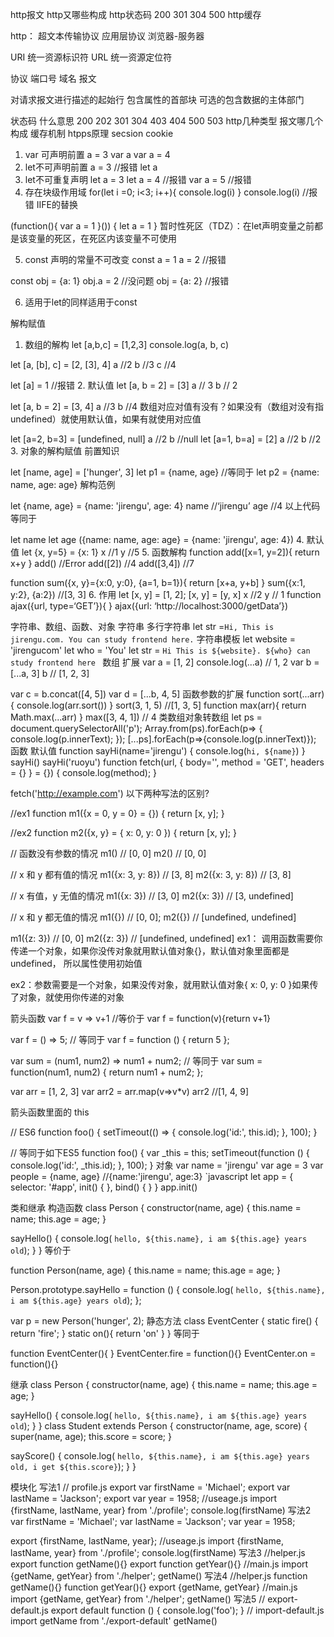 http报文
http又哪些构成
http状态码 200 301 304 500
http缓存

http： 超文本传输协议  应用层协议 
浏览器-服务器  

URI 统一资源标识符
URL 统一资源定位符 

协议 端口号 域名
报文

对请求报文进行描述的起始行
包含属性的首部块
可选的包含数据的主体部门 

状态码 什么意思   200  202 301 304  403 404 500 503
http几种类型
报文哪几个构成
缓存机制
htpps原理
secsion cookie


1. var 可声明前置
a = 3
var a
var a = 4
2. let不可声明前置
a = 3 //报错
let a
3. let不可重复声明
let a = 3
let a = 4  //报错
var a = 5  //报错
4. 存在块级作用域
for(let i =0; i<3; i++){
  console.log(i)
}
console.log(i) //报错
IIFE的替换

(function(){
  var a = 1
}())
{
  let a = 1
}
暂时性死区（TDZ）：在let声明变量之前都是该变量的死区，在死区内该变量不可使用

5. const 声明的常量不可改变
const a = 1
a = 2 //报错

const obj = {a: 1}
obj.a = 2   //没问题
obj = {a: 2}  //报错

6. 适用于let的同样适用于const




解构赋值
1. 数组的解构
let [a,b,c] = [1,2,3]
console.log(a, b, c) 

let [a, [b], c] = [2, [3], 4]
a //2
b //3
c //4

let [a] = 1 //报错
2. 默认值
let [a, b = 2] = [3]
a // 3
b // 2

let [a, b = 2] = [3, 4]
a //3
b //4
数组对应对值有没有？如果没有（数组对没有指undefined）就使用默认值，如果有就使用对应值

let [a=2, b=3] = [undefined, null]
a //2
b //null
let [a=1, b=a] = [2]
a //2
b //2
3. 对象的解构赋值
前置知识

let [name, age] = ['hunger', 3]
let p1 = {name, age}
//等同于
let p2 = {name: name, age: age}
解构范例

let {name, age} = {name: 'jirengu', age: 4}
name //‘jirengu’
age //4
以上代码等同于

let name
let age
({name: name, age: age} = {name: 'jirengu', age: 4})
4. 默认值
let {x, y=5} = {x: 1}
x //1
y //5
5. 函数解构
function add([x=1, y=2]){
  return x+y
}
add() //Error
add([2]) //4
add([3,4]) //7

function sum({x, y}={x:0, y:0}, {a=1, b=1}){
    return [x+a, y+b]
}
sum({x:1, y:2}, {a:2}) //[3, 3]
6. 作用
let [x, y] = [1, 2];
[x, y] = [y, x]
x //2
y // 1
function ajax({url, type=‘GET’}){
}
ajax({url: ‘http://localhost:3000/getData’})


字符串、数组、函数、对象
字符串
多行字符串
let str =`
Hi,
This is jirengu.com.
You can study frontend here.
`
字符串模板
let website = 'jirengucom'
let who = 'You'
let str = `Hi
This is ${website}.
${who} can study frontend here
`
数组
扩展
var a = [1, 2]
console.log(...a)  // 1, 2
var b = [...a, 3]
b // [1, 2, 3]

var c = b.concat([4, 5])
var d = [...b, 4, 5]
函数参数的扩展
function sort(...arr){
  console.log(arr.sort())
}
sort(3, 1, 5)  //[1, 3, 5]
function max(arr){
  return Math.max(...arr)
}
max([3, 4, 1])  // 4
类数组对象转数组
let ps = document.querySelectorAll('p');
Array.from(ps).forEach(p=> {
  console.log(p.innerText);
});
[...ps].forEach(p=>{console.log(p.innerText)});
函数
默认值
function sayHi(name='jirengu') {
  console.log(`hi, ${name}`)
}
sayHi()
sayHi('ruoyu')
function fetch(url, { body='', method = 'GET', headers = {} } = {}) {
  console.log(method);
}

fetch('http://example.com')
以下两种写法的区别?

//ex1
function m1({x = 0, y = 0} = {}) {
  return [x, y];
}

//ex2 
function m2({x, y} = { x: 0, y: 0 }) {
  return [x, y];
}

// 函数没有参数的情况
m1() // [0, 0]
m2() // [0, 0]

// x 和 y 都有值的情况
m1({x: 3, y: 8}) // [3, 8]
m2({x: 3, y: 8}) // [3, 8]

// x 有值，y 无值的情况
m1({x: 3}) // [3, 0]
m2({x: 3}) // [3, undefined]

// x 和 y 都无值的情况
m1({}) // [0, 0];
m2({}) // [undefined, undefined]

m1({z: 3}) // [0, 0]
m2({z: 3}) // [undefined, undefined]
ex1： 调用函数需要你传递一个对象，如果你没传对象就用默认值对象{}，默认值对象里面都是 undefined， 所以属性使用初始值

ex2：参数需要是一个对象，如果没传对象，就用默认值对象{ x: 0, y: 0 }如果传了对象，就使用你传递的对象

箭头函数
var f = v => v+1
//等价于
var f = function(v){return v+1}

var f = () => 5;
// 等同于
var f = function () { return 5 };

var sum = (num1, num2) => num1 + num2;
// 等同于
var sum = function(num1, num2) {
  return num1 + num2;
};

var arr = [1, 2, 3]
var arr2 = arr.map(v=>v*v)
arr2 //[1, 4, 9]

箭头函数里面的 this

// ES6
function foo() {
  setTimeout(() => {
    console.log('id:', this.id);
  }, 100);
}

//  等同于如下ES5
function foo() {
  var _this = this;
  setTimeout(function () {
    console.log('id:', _this.id);
  }, 100);
}
对象
var name = 'jirengu'
var age = 3
var people = {name, age} //{name:'jirengu', age:3}
`javascript
let app = {
selector: '#app',
init() {
},
bind() {
}
}
app.init()


类和继承
构造函数
class Person {
  constructor(name, age) {
    this.name = name;
    this.age = age;
  }

  sayHello() {
    console.log( `hello, ${this.name}, i am ${this.age} years old`);
  }
}
等价于

function Person(name, age) {
  this.name = name;
  this.age = age;
}

Person.prototype.sayHello = function () {
  console.log(  `hello, ${this.name}, i am ${this.age} years old`);
};

var p = new Person('hunger', 2);
静态方法
class EventCenter {
  static fire() {
    return 'fire';
  }
  static on(){
    return 'on'
  }
}
等同于

function EventCenter(){
}
EventCenter.fire = function(){}
EventCenter.on = function(){}

继承
class Person {
  constructor(name, age) {
    this.name = name;
    this.age = age;
  }

  sayHello() {
    console.log( `hello, ${this.name}, i am ${this.age} years old`);
  }
}
class Student extends Person {
  constructor(name, age, score) {
    super(name, age); 
    this.score = score;
  }

  sayScore() {
     console.log(  `hello, ${this.name}, i am ${this.age} years old, i get ${this.score}`);
  }
}



模块化
写法1
// profile.js
export var firstName = 'Michael';
export var lastName = 'Jackson';
export var year = 1958;
//useage.js
import {firstName, lastName, year} from './profile';
console.log(firstName)
写法2
var firstName = 'Michael';
var lastName = 'Jackson';
var year = 1958;

export {firstName, lastName, year};
//useage.js
import {firstName, lastName, year} from './profile';
console.log(firstName)
写法3
//helper.js
export function getName(){}
export function getYear(){}
//main.js
import {getName, getYear} from './helper';
getName()
写法4
//helper.js
function getName(){}
function getYear(){}
export {getName, getYear}
//main.js
import {getName, getYear} from './helper';
getName()
写法5
// export-default.js
export default function () {
  console.log('foo');
}
// import-default.js
import getName from './export-default'
getName()

